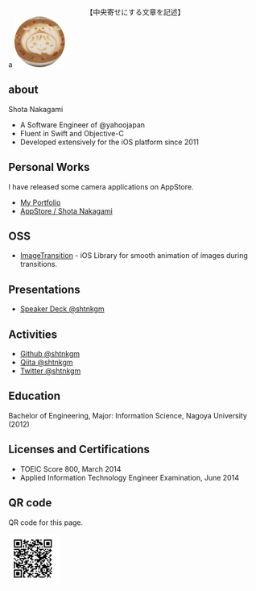 <div style="text-align: center;">
【中央寄せにする文章を記述】
</div>
<div style="margin-right:auto; margin-left:auto;">
a
<img src="https://github.com/shtnkgm/about/blob/master/image/icon_circle_200.png" width="100px">
</div>

## about
Shota Nakagami

 - A Software Engineer of @yahoojapan
 - Fluent in Swift and Objective-C
 - Developed extensively for the iOS platform since 2011

## Personal Works
I have released some camera applications on AppStore.

 - [My Portfolio](https://shtnkgm.github.io/)
 - [AppStore / Shota Nakagami](https://itunes.apple.com/developer/shota-nakagami/id457011383)

## OSS
 - [ImageTransition](https://github.com/shtnkgm/ImageTransition) - iOS Library for smooth animation of images during transitions.

## Presentations
 - [Speaker Deck @shtnkgm](https://speakerdeck.com/shtnkgm)

## Activities
 - [Github @shtnkgm](https://github.com/shtnkgm)
 - [Qiita @shtnkgm](https://qiita.com/shtnkgm)
 - [Twitter @shtnkgm](https://twitter.com/shtnkgm)

## Education
Bachelor of Engineering, Major: Information Science, Nagoya University (2012)

## Licenses and Certifications
 - TOEIC Score 800, March 2014
 - Applied Information Technology Engineer Examination, June 2014

## QR code
QR code for this page.

<img src="https://github.com/shtnkgm/about/blob/master/image/qrcode.png" alt="QR code" width="100">
